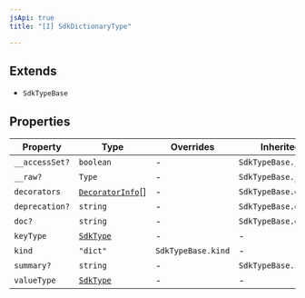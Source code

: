 ```yaml
---
jsApi: true
title: "[I] SdkDictionaryType"

---
```

## Extends

- `SdkTypeBase`

## Properties

| Property | Type | Overrides | Inherited from |
| ------ | ------ | ------ | ------ |
| `__accessSet?` | `boolean` | - | `SdkTypeBase.__accessSet` |
| `__raw?` | `Type` | - | `SdkTypeBase.__raw` |
| `decorators` | [`DecoratorInfo`](DecoratorInfo.md)[] | - | `SdkTypeBase.decorators` |
| `deprecation?` | `string` | - | `SdkTypeBase.deprecation` |
| `doc?` | `string` | - | `SdkTypeBase.doc` |
| `keyType` | [`SdkType`](../type-aliases/SdkType.md) | - | - |
| `kind` | `"dict"` | `SdkTypeBase.kind` | - |
| `summary?` | `string` | - | `SdkTypeBase.summary` |
| `valueType` | [`SdkType`](../type-aliases/SdkType.md) | - | - |
